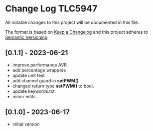 # Change Log TLC5947

All notable changes to this project will be documented in this file.

The format is based on [Keep a Changelog](http://keepachangelog.com/)
and this project adheres to [Semantic Versioning](http://semver.org/).


## [0.1.1] - 2023-06-21
- improve performance AVR
- add percentage wrappers
- update unit test
- add channel guard in **setPWM()**
- changed return type **setPWM()** to bool.
- update keywords.txt
- minor edits.


## [0.1.0] - 2023-06-17
- initial version


